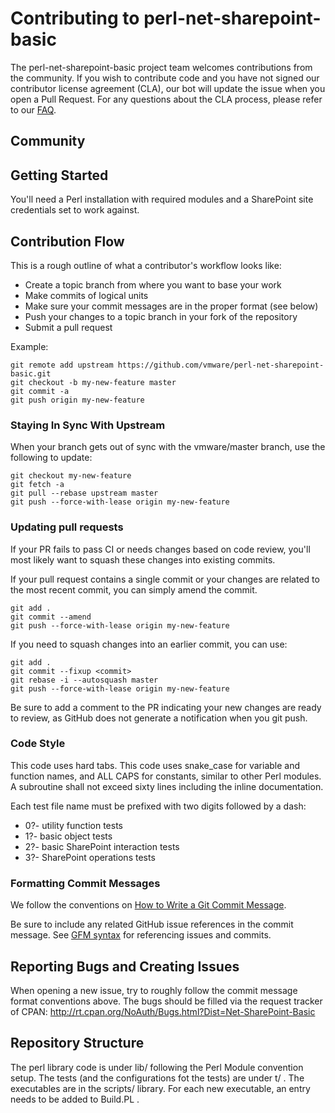 

# Contributing to perl-net-sharepoint-basic

The perl-net-sharepoint-basic project team welcomes contributions from the community. If you wish to contribute code and you have not
signed our contributor license agreement (CLA), our bot will update the issue when you open a Pull Request. For any
questions about the CLA process, please refer to our [FAQ](https://cla.vmware.com/faq).

## Community

## Getting Started

You'll need a Perl installation with required modules and a SharePoint site credentials set to work against.

## Contribution Flow

This is a rough outline of what a contributor's workflow looks like:

- Create a topic branch from where you want to base your work
- Make commits of logical units
- Make sure your commit messages are in the proper format (see below)
- Push your changes to a topic branch in your fork of the repository
- Submit a pull request

Example:

``` shell
git remote add upstream https://github.com/vmware/perl-net-sharepoint-basic.git
git checkout -b my-new-feature master
git commit -a
git push origin my-new-feature
```

### Staying In Sync With Upstream

When your branch gets out of sync with the vmware/master branch, use the following to update:

``` shell
git checkout my-new-feature
git fetch -a
git pull --rebase upstream master
git push --force-with-lease origin my-new-feature
```

### Updating pull requests

If your PR fails to pass CI or needs changes based on code review, you'll most likely want to squash these changes into
existing commits.

If your pull request contains a single commit or your changes are related to the most recent commit, you can simply
amend the commit.

``` shell
git add .
git commit --amend
git push --force-with-lease origin my-new-feature
```

If you need to squash changes into an earlier commit, you can use:

``` shell
git add .
git commit --fixup <commit>
git rebase -i --autosquash master
git push --force-with-lease origin my-new-feature
```

Be sure to add a comment to the PR indicating your new changes are ready to review, as GitHub does not generate a
notification when you git push.

### Code Style

This code uses hard tabs.
This code uses snake_case for variable and function names, and ALL CAPS for constants, similar to other Perl modules.
A subroutine shall not exceed sixty lines including the inline documentation.

Each test file name must be prefixed with two digits followed by a dash:
* 0?- utility function tests
* 1?- basic object tests
* 2?- basic SharePoint interaction tests
* 3?- SharePoint operations tests

### Formatting Commit Messages

We follow the conventions on [How to Write a Git Commit Message](http://chris.beams.io/posts/git-commit/).

Be sure to include any related GitHub issue references in the commit message.  See
[GFM syntax](https://guides.github.com/features/mastering-markdown/#GitHub-flavored-markdown) for referencing issues
and commits.

## Reporting Bugs and Creating Issues

When opening a new issue, try to roughly follow the commit message format conventions above. The bugs should be filled via the request tracker of CPAN:
    http://rt.cpan.org/NoAuth/Bugs.html?Dist=Net-SharePoint-Basic

## Repository Structure

The perl library code is under lib/ following the Perl Module convention setup.
The tests (and the configurations fot the tests) are under t/ . 
The executables are in the scripts/ library. For each new executable, an entry needs to be added to Build.PL .

